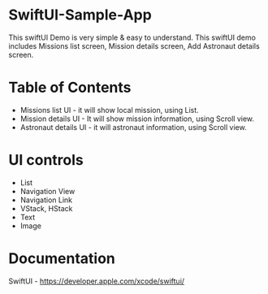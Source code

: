 # SwiftUI-Sample-App
This swiftUI Demo is very simple &amp; easy to understand. This swiftUI demo includes Missions list screen, Mission details screen, Add Astronaut details screen.

# Table of Contents
- Missions list UI -  it will show local mission, using List.
- Mission details UI - It will show mission information, using Scroll view. 
- Astronaut details UI - it will astronaut information, using Scroll view. 

# UI controls 
- List 
- Navigation View
- Navigation Link
- VStack, HStack
- Text
- Image

# Documentation 
SwiftUI - https://developer.apple.com/xcode/swiftui/

 
